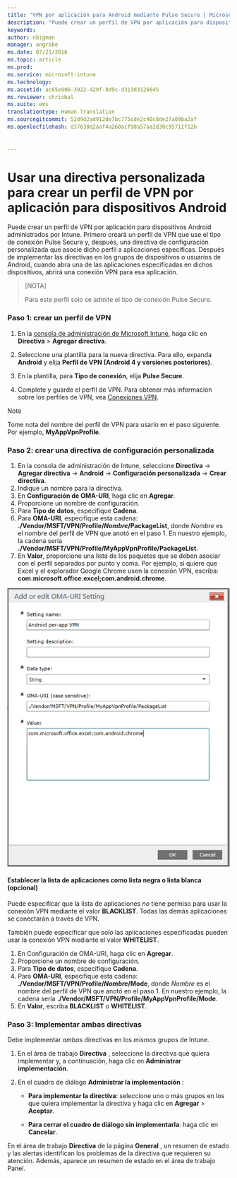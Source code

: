 ```yaml
---
title: "VPN por aplicación para Android mediante Pulse Secure | Microsoft Intune"
description: "Puede crear un perfil de VPN por aplicación para dispositivos Android administrados por Intune."
keywords: 
author: nbigman
manager: angrobe
ms.date: 07/21/2016
ms.topic: article
ms.prod: 
ms.service: microsoft-intune
ms.technology: 
ms.assetid: ac65e906-3922-429f-8d9c-d313d3126645
ms.reviewer: chrisbal
ms.suite: ems
translationtype: Human Translation
ms.sourcegitcommit: 52d9d2ad912de7bc775cde2c40c8de27a09ba2af
ms.openlocfilehash: d37630d2aaf4a260acf98a57aa2d38c95711f12b


---
```


# Usar una directiva personalizada para crear un perfil de VPN por aplicación para dispositivos Android

Puede crear un perfil de VPN por aplicación para dispositivos Android administrados por Intune. Primero creará un perfil de VPN que use el tipo de conexión Pulse Secure y, después, una directiva de configuración personalizada que asocie dicho perfil a aplicaciones específicas. Después de implementar las directivas en los grupos de dispositivos o usuarios de Android, cuando abra una de las aplicaciones especificadas en dichos dispositivos, abrirá una conexión VPN para esa aplicación.

> [NOTA]
> 
> Para este perfil solo se admite el tipo de conexión Pulse Secure.


### Paso 1: crear un perfil de VPN

1. En la [consola de administración de Microsoft Intune](https://manage.microsoft.com), haga clic en **Directiva** > **Agregar directiva**.
2. Seleccione una plantilla para la nueva directiva. Para ello, expanda **Android** y elija **Perfil de VPN (Android 4 y versiones posteriores)**.

3. En la plantilla, para **Tipo de conexión**, elija **Pulse Secure**.
4. Complete y guarde el perfil de VPN. Para obtener más información sobre los perfiles de VPN, vea [Conexiones VPN](vpn-connections-in-microsoft-intune.md).

> [!NOTE]
Tome nota del nombre del perfil de VPN para usarlo en el paso siguiente. Por ejemplo, **MyAppVpnProfile**.

### Paso 2: crear una directiva de configuración personalizada

   1. En la consola de administración de Intune, seleccione **Directiva** -> **Agregar directiva** -> **Android** -> **Configuración personalizada** -> **Crear directiva**.
   2. Indique un nombre para la directiva.
   3. En **Configuración de OMA-URI**, haga clic en **Agregar**.
   4. Proporcione un nombre de configuración.
   5. Para **Tipo de datos**, especifique **Cadena**.
   6. Para **OMA-URI**, especifique esta cadena: **./Vendor/MSFT/VPN/Profile/*Nombre*/PackageList**, donde *Nombre* es el nombre del perfil de VPN que anotó en el paso 1. En nuestro ejemplo, la cadena sería **./Vendor/MSFT/VPN/Profile/MyAppVpnProfile/PackageList**.
   7.   En **Valor**, proporcione una lista de los paquetes que se deben asociar con el perfil separados por punto y coma.  Por ejemplo, si quiere que Excel y el explorador Google Chrome usen la conexión VPN, escriba: **com.microsoft.office.excel;com.android.chrome**.


   ![Directiva personalizada de ejemplo de VPN por aplicación de Android](..\media\android_per_app_vpn_oma_uri.png)
#### Establecer la lista de aplicaciones como lista negra o lista blanca (opcional)
Puede especificar que la lista de aplicaciones *no* tiene permiso para usar la conexión VPN mediante el valor **BLACKLIST**.  Todas las demás aplicaciones se conectarán a través de VPN.

También puede especificar que *solo* las aplicaciones especificadas pueden usar la conexión VPN mediante el valor **WHITELIST**.


1.  En Configuración de OMA-URI, haga clic en **Agregar**.
2.  Proporcione un nombre de configuración.
3.  Para **Tipo de datos**, especifique **Cadena**.
4.  Para **OMA-URI**, especifique esta cadena: **./Vendor/MSFT/VPN/Profile/*Nombre*/Mode**, donde *Nombre* es el nombre del perfil de VPN que anotó en el paso 1. En nuestro ejemplo, la cadena sería **./Vendor/MSFT/VPN/Profile/MyAppVpnProfile/Mode**.
5.  En **Valor**, escriba **BLACKLIST** o **WHITELIST**.



### Paso 3: Implementar ambas directivas

Debe implementar *ambas* directivas en los *mismos* grupos de Intune.

   1.  En el área de trabajo **Directiva** , seleccione la directiva que quiera implementar y, a continuación, haga clic en **Administrar implementación**.

2.  En el cuadro de diálogo **Administrar la implementación** :

    -   **Para implementar la directiva**: seleccione uno o más grupos en los que quiera implementar la directiva y haga clic en **Agregar** &gt; **Aceptar**.

    -   **Para cerrar el cuadro de diálogo sin implementarla**: haga clic en **Cancelar**.

En el área de trabajo **Directiva** de la página **General** , un resumen de estado y las alertas identifican los problemas de la directiva que requieren su atención. Además, aparece un resumen de estado en el área de trabajo Panel.



<!--HONumber=Aug16_HO1-->


